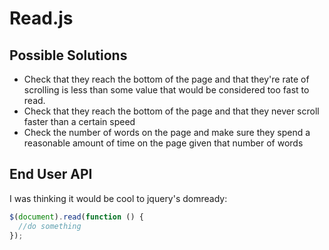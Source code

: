 # Read.js #

## Possible Solutions ##
- Check that they reach the bottom of the page and that they're rate of scrolling is less than some value that would be considered too fast to read.
- Check that they reach the bottom of the page and that they never scroll faster than a certain speed
- Check the number of words on the page and make sure they spend a reasonable amount of time on the page given that number of words
## End User API ##
I was thinking it would be cool to jquery's domready:

```javascript
$(document).read(function () {
  //do something
});
```
